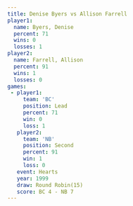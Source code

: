 ```yaml
---
title: Denise Byers vs Allison Farrell
player1:                
  name: Byers, Denise   
  percent: 71           
  wins: 0               
  losses: 1             
player2:                
  name: Farrell, Allison
  percent: 91           
  wins: 1               
  losses: 0             
games:
 - player1:        
     team: 'BC'    
     position: Lead
     percent: 71   
     win: 0        
     loss: 1       
   player2:          
     team: 'NB'      
     position: Second
     percent: 91     
     win: 1          
     loss: 0         
   event: Hearts        
   year: 1999           
   draw: Round Robin(15)
   score: BC 4 - NB 7   
---
```


